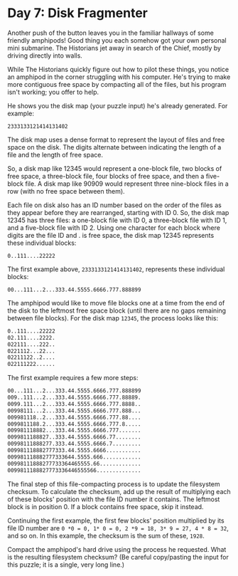 # Day 7: Disk Fragmenter

Another push of the button leaves you in the familiar hallways of some friendly amphipods!
Good thing you each somehow got your own personal mini submarine.
The Historians jet away in search of the Chief, mostly by driving directly into walls.

While The Historians quickly figure out how to pilot these things, you notice an amphipod in the
corner struggling with his computer. He's trying to make more contiguous free space by compacting
all of the files, but his program isn't working; you offer to help.

He shows you the disk map (your puzzle input) he's already generated. For example:

`2333133121414131402`

The disk map uses a dense format to represent the layout of files and free space on the disk.
The digits alternate between indicating the length of a file and the length of free space.

So, a disk map like 12345 would represent a one-block file, two blocks of free space, a three-block
file, four blocks of free space, and then a five-block file. A disk map like 90909 would represent
three nine-block files in a row (with no free space between them).

Each file on disk also has an ID number based on the order of the files as they appear before they
are rearranged, starting with ID 0. So, the disk map 12345 has three files: a one-block file with
ID 0, a three-block file with ID 1, and a five-block file with ID 2. Using one character for each
block where digits are the file ID and . is free space, the disk map 12345 represents these
individual blocks:

`0..111....22222`

The first example above, `2333133121414131402`, represents these individual blocks:

`00...111...2...333.44.5555.6666.777.888899`

The amphipod would like to move file blocks one at a time from the end of the disk to the leftmost
free space block (until there are no gaps remaining between file blocks).
For the disk map `12345`, the process looks like this:

```txt
0..111....22222
02.111....2222.
022111....222..
0221112...22...
02211122..2....
022111222......
```

The first example requires a few more steps:

```txt
00...111...2...333.44.5555.6666.777.888899
009..111...2...333.44.5555.6666.777.88889.
0099.111...2...333.44.5555.6666.777.8888..
00998111...2...333.44.5555.6666.777.888...
009981118..2...333.44.5555.6666.777.88....
0099811188.2...333.44.5555.6666.777.8.....
009981118882...333.44.5555.6666.777.......
0099811188827..333.44.5555.6666.77........
00998111888277.333.44.5555.6666.7.........
009981118882777333.44.5555.6666...........
009981118882777333644.5555.666............
00998111888277733364465555.66.............
0099811188827773336446555566..............
```

The final step of this file-compacting process is to update the filesystem checksum.
To calculate the checksum, add up the result of multiplying each of these blocks'
position with the file ID number it contains. The leftmost block is in position 0.
If a block contains free space, skip it instead.

Continuing the first example, the first few blocks' position multiplied by its file ID number are
`0 *0 = 0, 1* 0 = 0, 2 *9 = 18, 3* 9 = 27, 4 * 8 = 32`, and so on. In this example,
the checksum is the sum of these, `1928`.

Compact the amphipod's hard drive using the process he requested.
What is the resulting filesystem checksum?
(Be careful copy/pasting the input for this puzzle; it is a single, very long line.)
